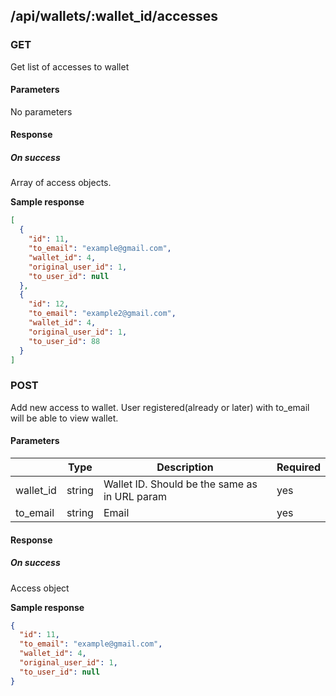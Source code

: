 ## /api/wallets/:wallet_id/accesses
### GET

Get list of accesses to wallet

#### Parameters
No parameters

#### Response
##### On success

Array of access objects.

**Sample response**

```json
[
  {
    "id": 11,
    "to_email": "example@gmail.com",
    "wallet_id": 4,
    "original_user_id": 1,
    "to_user_id": null
  },
  {
    "id": 12,
    "to_email": "example2@gmail.com",
    "wallet_id": 4,
    "original_user_id": 1,
    "to_user_id": 88
  }
]
```
### POST

Add new access to wallet. User registered(already or later) with to_email will be able to view wallet.

#### Parameters
|           | Type   | Description                                   | Required |
| --------- | ------ | --------------------------------------------- | -------- |
| wallet_id | string | Wallet ID. Should be the same as in URL param | yes      |
| to_email  | string | Email                                         | yes      |

#### Response
##### On success

Access object

**Sample response**

```json
{
  "id": 11,
  "to_email": "example@gmail.com",
  "wallet_id": 4,
  "original_user_id": 1,
  "to_user_id": null
}
```
